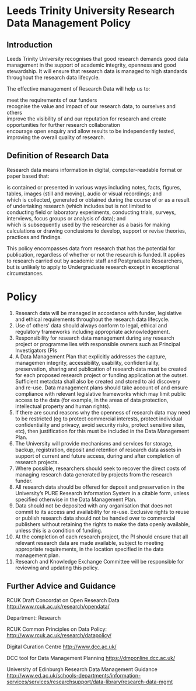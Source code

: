 # Leeds Trinity University Research Data Management Policy  

## Introduction  

Leeds Trinity University recognises that good research demands good data management in the support of academic integrity, openness and good stewardship. It will ensure that research data is managed to high standards throughout the research data lifecycle.  

The effective management of Research Data will help us to:  

meet the requirements of our funders   
recognise the value and impact of our research data, to ourselves and others   
improve the visibility of and our reputation for research and create opportunities for further research collaboration   
encourage open enquiry and allow results to be independently tested, improving the overall quality of research.  

## Definition of Research Data  

Research data means information in digital, computer-readable format or paper based that:  

is contained or presented in various ways including notes, facts, figures, tables, images (still and moving), audio or visual recordings; and   
which is collected, generated or obtained during the course of or as a result of undertaking research (which includes but is not limited to   
conducting field or laboratory experiments, conducting trials, surveys, interviews, focus groups or analysis of data); and   
which is subsequently used by the researcher as a basis for making calculations or drawing conclusions to develop, support or revise theories, practices and findings.  

This policy encompasses data from research that has the potential for publication, regardless of whether or not the research is funded. It applies to research carried out by academic staff and Postgraduate Researchers, but is unlikely to apply to Undergraduate research except in exceptional circumstances.  

# Policy  

1. Research data will be managed in accordance with funder, legislative and ethical requirements throughout the research data lifecycle.   
2. Use of others’ data should always conform to legal, ethical and regulatory frameworks including appropriate acknowledgement.   
3. Responsibility for research data management during any research project or programme lies with responsible owners such as Principal Investigators (PIs   
4. A Data Management Plan that explicitly addresses the capture, managemen integrity, accessibility, usability, confidentiality, preservation, sharing and publication of research data must be created for each proposed research project or funding application at the outset. Sufficient metadata shall also be created and stored to aid discovery and re-use. Data management plans should take account of and ensure compliance with relevant legislative frameworks which may limit public access to the data (for example, in the areas of data protection, intellectual property and human rights).   
5. If there are sound reasons why the openness of research data may need to be restricted (eg to protect commercial interests, protect individual confidentiality and privacy, avoid security risks, protect sensitive sites, etc), then justification for this must be included in the Data Management Plan.   
6. The University will provide mechanisms and services for storage, backup, registration, deposit and retention of research data assets in support of current and future access, during and after completion of research projects.   
7. Where possible, researchers should seek to recover the direct costs of managing research data generated by projects from the research funder.   
8. All research data should be offered for deposit and preservation in the University’s PURE Research Information System in a citable form, unless specified otherwise in the Data Management Plan.   
9. Data should not be deposited with any organisation that does not commit to its access and availability for re-use. Exclusive rights to reuse or publish research data should not be handed over to commercial publishers without retaining the rights to make the data openly available, unless this is a condition of funding.   
10. At the completion of each research project, the PI should ensure that all relevant research data are made available, subject to meeting appropriate requirements, in the location specified in the data management plan.   
11. Research and Knowledge Exchange Committee will be responsible for reviewing and updating this policy.  

## Further Advice and Guidance  

RCUK Draft Concordat on Open Research Data http://www.rcuk.ac.uk/research/opendata/  

Department: Research  

RCUK Common Principles on Data Policy: http://www.rcuk.ac.uk/research/datapolicy/  

Digital Curation Centre http://www.dcc.ac.uk/  

DCC tool for Data Management Planning https://dmponline.dcc.ac.uk/  

University of Edinburgh Research Data Management Guidance http://www.ed.ac.uk/schools-departments/information-services/services/researchsupport/data-library/research-data-mgmt  